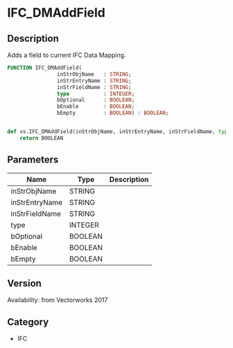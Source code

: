 # IFC_DMAddField

## Description
Adds a field to current IFC Data Mapping.

```pascal
FUNCTION IFC_DMAddField(
				inStrObjName   : STRING;
				inStrEntryName : STRING;
				inStrFieldName : STRING;
				type           : INTEGER;
				bOptional      : BOOLEAN;
				bEnable        : BOOLEAN;
				bEmpty         : BOOLEAN) : BOOLEAN;
```

```python

def vs.IFC_DMAddField(inStrObjName, inStrEntryName, inStrFieldName, type, bOptional, bEnable, bEmpty):
    return BOOLEAN
```

## Parameters
|Name|Type|Description|
|---|---|---|
|inStrObjName|STRING||
|inStrEntryName|STRING||
|inStrFieldName|STRING||
|type|INTEGER||
|bOptional|BOOLEAN||
|bEnable|BOOLEAN||
|bEmpty|BOOLEAN||

## Version
Availability: from Vectorworks 2017
## Category
* IFC

